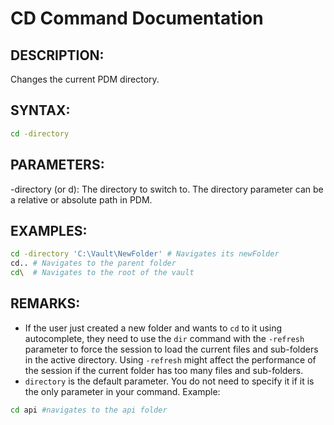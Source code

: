 # CD Command Documentation

## DESCRIPTION:
Changes the current PDM directory.

## SYNTAX:
```bash
cd -directory
```

## PARAMETERS:
-directory (or d): The directory to switch to. The directory parameter can be a relative or absolute path in PDM.

## EXAMPLES:
```bash
cd -directory 'C:\Vault\NewFolder' # Navigates its newFolder
cd.. # Navigates to the parent folder
cd\  # Navigates to the root of the vault
```
## REMARKS:
- If the user just created a new folder and wants to `cd` to it using autocomplete, they need to use the `dir` command with the `-refresh` parameter to force the session to load the current files and sub-folders in the active directory. Using `-refresh` might affect the performance of the session if the current folder has too many files and sub-folders.
- `directory` is the default parameter. You do not need to specify it if it is the only parameter in your command. Example: 
```bash
cd api #navigates to the api folder
```